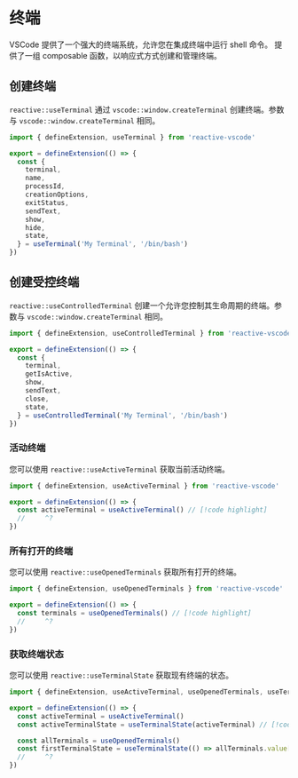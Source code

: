 # 终端

VSCode 提供了一个强大的终端系统，允许您在集成终端中运行 shell 命令。<ReactiveVscode /> 提供了一组 composable 函数，以响应式方式创建和管理终端。

## 创建终端

`reactive::useTerminal` 通过 `vscode::window.createTerminal` 创建终端。参数与 `vscode::window.createTerminal` 相同。

```ts
import { defineExtension, useTerminal } from 'reactive-vscode'

export = defineExtension(() => {
  const {
    terminal,
    name,
    processId,
    creationOptions,
    exitStatus,
    sendText,
    show,
    hide,
    state,
  } = useTerminal('My Terminal', '/bin/bash')
})
```

## 创建受控终端

`reactive::useControlledTerminal` 创建一个允许您控制其生命周期的终端。参数与 `vscode::window.createTerminal` 相同。

```ts
import { defineExtension, useControlledTerminal } from 'reactive-vscode'

export = defineExtension(() => {
  const {
    terminal,
    getIsActive,
    show,
    sendText,
    close,
    state,
  } = useControlledTerminal('My Terminal', '/bin/bash')
})
```

### 活动终端

您可以使用 `reactive::useActiveTerminal` 获取当前活动终端。

```ts
import { defineExtension, useActiveTerminal } from 'reactive-vscode'

export = defineExtension(() => {
  const activeTerminal = useActiveTerminal() // [!code highlight]
  //     ^?
})
```

### 所有打开的终端

您可以使用 `reactive::useOpenedTerminals` 获取所有打开的终端。

```ts
import { defineExtension, useOpenedTerminals } from 'reactive-vscode'

export = defineExtension(() => {
  const terminals = useOpenedTerminals() // [!code highlight]
  //     ^?
})
```

### 获取终端状态

您可以使用 `reactive::useTerminalState` 获取现有终端的状态。

```ts
import { defineExtension, useActiveTerminal, useOpenedTerminals, useTerminalState } from 'reactive-vscode'

export = defineExtension(() => {
  const activeTerminal = useActiveTerminal()
  const activeTerminalState = useTerminalState(activeTerminal) // [!code highlight]

  const allTerminals = useOpenedTerminals()
  const firstTerminalState = useTerminalState(() => allTerminals.value[0]) // [!code highlight]
  //     ^?
})
